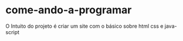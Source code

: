 # come-ando-a-programar
O Intuito do projeto é criar um site com o básico sobre html css e java-script
